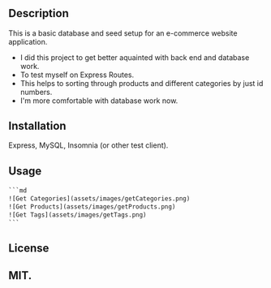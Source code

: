 # <Mod13-ORM-ECommerce>

## Description

This is a basic database and seed setup for an e-commerce website application. 

- I did this project to get better aquainted with back end and database work. 
- To test myself on Express Routes. 
- This helps to sorting through products and different categories by just id numbers. 
- I'm more comfortable with database work now. 

## Installation
Express, MySQL, Insomnia (or other test client). 

## Usage

    ```md
    ![Get Categories](assets/images/getCategories.png)
    ![Get Products](assets/images/getProducts.png)
    ![Get Tags](assets/images/getTags.png)
    ```
## License

MIT. 
---